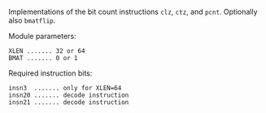 Implementations of the bit count instructions `clz`, `ctz`, and `pcnt`.
Optionally also `bmatflip`.

Module parameters:

    XLEN ....... 32 or 64
    BMAT ....... 0 or 1

Required instruction bits:

    insn3  ....... only for XLEN=64
    insn20 ....... decode instruction
    insn21 ....... decode instruction
